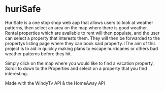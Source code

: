 # huriSafe
HuriSafe is a one stop shop web app that allows users to look at weather patterns, then select an area on the map where there is 
good weather. Rental properties which are available to rent will then populate, and the user can select a property that interests them. They will then be forwarded to the propertys listing page where they can book said property.  IThe aim of this project is to aid in quickly making plans to escape hurricanes or others bad weather patterns before they hit.

Simply click on the map where you would like to find a vacation property, 
Scroll to down to the Properties and select on a property that you find interesting.

Made with the WindyTv API & the HomeAway API
